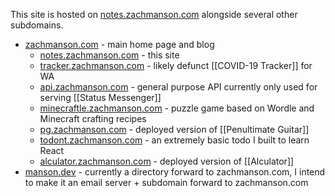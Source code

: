 This site is hosted on [notes.zachmanson.com](https://zachmanson.com) alongside several other subdomains.

- [zachmanson.com](https://zachmanson.com) - main home page and blog
	- [notes.zachmanson.com](https://notes.zachmanson.com) - this site
	- [tracker.zachmanson.com](https://tracker.zachmanson.com) - likely defunct [[COVID-19 Tracker]] for WA
	- [api.zachmanson.com](api.zachmanson.com) - general purpose API currently only used for serving [[Status Messenger]]
	- [minecraftle.zachmanson.com](https://minecraftle.zachmanson.com) - puzzle game based on Wordle and Minecraft crafting recipes
	- [pg.zachmanson.com](https://pg.zachmanson.com) - deployed version of [[Penultimate Guitar]]
	- [todont.zachmanson.com](https://todont.zachmanson.com) - an extremely basic todo I built to learn React
	- [alculator.zachmanson.com](https://alculator.zachmanson.com) - deployed version of [[Alculator]]
- [manson.dev](https://manson.dev) - currently a directory forward to zachmanson.com, I intend to make it an email server + subdomain forward to zachmanson.com

